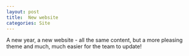 ```yaml
---
layout: post
title:  New website
categories: Site
---
```


A new year, a new website - all the same content, but a more pleasing theme and much, much easier for the team to update!